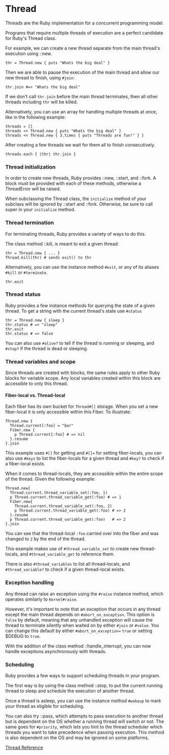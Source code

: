 # Thread

Threads are the Ruby implementation for a concurrent programming model.

Programs that require multiple threads of execution are a perfect candidate
for Ruby's Thread class.

For example, we can create a new thread separate from the main thread's
execution using ::new.

    thr = Thread.new { puts "Whats the big deal" }

Then we are able to pause the execution of the main thread and allow our new
thread to finish, using `#join`:

    thr.join #=> "Whats the big deal"

If we don't call `thr.join` before the main thread terminates, then all other
threads including `thr` will be killed.

Alternatively, you can use an array for handling multiple threads at once,
like in the following example:

    threads = []
    threads << Thread.new { puts "Whats the big deal" }
    threads << Thread.new { 3.times { puts "Threads are fun!" } }

After creating a few threads we wait for them all to finish consecutively.

    threads.each { |thr| thr.join }

### Thread initialization

In order to create new threads, Ruby provides ::new, ::start, and ::fork. A
block must be provided with each of these methods, otherwise a ThreadError
will be raised.

When subclassing the Thread class, the `initialize` method of your subclass
will be ignored by ::start and ::fork. Otherwise, be sure to call super in
your `initialize` method.

### Thread termination

For terminating threads, Ruby provides a variety of ways to do this.

The class method ::kill, is meant to exit a given thread:

    thr = Thread.new { ... }
    Thread.kill(thr) # sends exit() to thr

Alternatively, you can use the instance method `#exit`, or any of its aliases
`#kill` or `#terminate`.

    thr.exit

### Thread status

Ruby provides a few instance methods for querying the state of a given thread.
To get a string with the current thread's state use `#status`

    thr = Thread.new { sleep }
    thr.status # => "sleep"
    thr.exit
    thr.status # => false

You can also use `#alive?` to tell if the thread is running or sleeping, and
`#stop?` if the thread is dead or sleeping.

### Thread variables and scope

Since threads are created with blocks, the same rules apply to other Ruby
blocks for variable scope. Any local variables created within this block are
accessible to only this thread.

#### Fiber-local vs. Thread-local

Each fiber has its own bucket for `Thread#[]` storage. When you set a new
fiber-local it is only accessible within this Fiber. To illustrate:

    Thread.new {
      Thread.current[:foo] = "bar"
      Fiber.new {
        p Thread.current[:foo] # => nil
      }.resume
    }.join

This example uses `#[]` for getting and `#[]=` for setting fiber-locals, you can
also use `#keys` to list the fiber-locals for a given thread and `#key?` to check
if a fiber-local exists.

When it comes to thread-locals, they are accessible within the entire scope of
the thread. Given the following example:

    Thread.new{
      Thread.current.thread_variable_set(:foo, 1)
      p Thread.current.thread_variable_get(:foo) # => 1
      Fiber.new{
        Thread.current.thread_variable_set(:foo, 2)
        p Thread.current.thread_variable_get(:foo) # => 2
      }.resume
      p Thread.current.thread_variable_get(:foo)   # => 2
    }.join

You can see that the thread-local `:foo` carried over into the fiber and was
changed to `2` by the end of the thread.

This example makes use of `#thread_variable_set` to create new thread-locals,
and `#thread_variable_get` to reference them.

There is also `#thread_variables` to list all thread-locals, and
`#thread_variable?` to check if a given thread-local exists.

### Exception handling

Any thread can raise an exception using the `#raise` instance method, which
operates similarly to `Kernel#raise`.

However, it's important to note that an exception that occurs in any thread
except the main thread depends on `#abort_on_exception`. This option is `false`
by default, meaning that any unhandled exception will cause the thread to
terminate silently when waited on by either `#join` or `#value`. You can change
this default by either `#abort_on_exception=` `true` or setting $DEBUG to
`true`.

With the addition of the class method ::handle_interrupt, you can now handle
exceptions asynchronously with threads.

### Scheduling

Ruby provides a few ways to support scheduling threads in your program.

The first way is by using the class method ::stop, to put the current running
thread to sleep and schedule the execution of another thread.

Once a thread is asleep, you can use the instance method `#wakeup` to mark your
thread as eligible for scheduling.

You can also try ::pass, which attempts to pass execution to another thread
but is dependent on the OS whether a running thread will switch or not. The
same goes for `#priority`, which lets you hint to the thread scheduler which
threads you want to take precedence when passing execution. This method is
also dependent on the OS and may be ignored on some platforms.

[Thread Reference](https://ruby-doc.org/core-2.5.0/Thread.html)